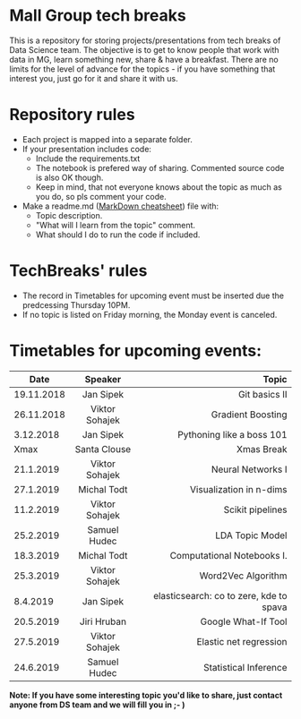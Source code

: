 # Mall Group tech breaks

This is a repository for storing projects/presentations from tech breaks of Data Science team. The objective is to get to know people that work with data in MG, learn something new, share & have a breakfast. There are no limits for the level of advance for the topics - if you have something that interest you, just go for it and share it with us.

# Repository rules
* Each project is mapped into a separate folder. 
* If your presentation includes code:
  - Include the requirements.txt
  - The notebook is prefered way of sharing. Commented source code is also OK though. 
  - Keep in mind, that not everyone knows about the topic as much as you do, so pls comment your code.
* Make a readme.md ([MarkDown cheatsheet](https://github.com/adam-p/markdown-here/wiki/Markdown-Cheatsheet)) file with:
  - Topic description.
  - "What will I learn from the topic" comment.
  - What should I do to run the code if included.

# TechBreaks' rules
* The record in Timetables for upcoming event must be inserted due the predcessing Thursday 10PM.
* If no topic is listed on Friday morning, the Monday event is canceled. 

# Timetables for upcoming events:

| Date       | Speaker        | Topic                     |
| ---------- |:--------------:| -------------------------:|
| 19.11.2018 | Jan Sipek      | Git basics II             |
| 26.11.2018 | Viktor Sohajek | Gradient Boosting         |
| 3.12.2018  | Jan Sipek      | Pythoning like a boss 101 |
| Xmax       | Santa Clouse   | Xmas Break                |
| 21.1.2019  | Viktor Sohajek | Neural Networks I         |
| 27.1.2019  | Michal Todt    | Visualization in n-dims   |
| 11.2.2019  | Viktor Sohajek | Scikit pipelines          |
| 25.2.2019  | Samuel Hudec   | LDA Topic Model           |
| 18.3.2019  | Michal Todt    | Computational Notebooks I.|
| 25.3.2019  | Viktor Sohajek | Word2Vec Algorithm        |
| 8.4.2019   | Jan Sipek      | elasticsearch: co to zere, kde to spava |
| 20.5.2019  | Jiri Hruban    | Google What-If Tool       |
| 27.5.2019  | Viktor Sohajek | Elastic net regression    |
| 24.6.2019  | Samuel Hudec   | Statistical Inference     |

**Note: If you have some interesting topic you'd like to share, just contact anyone from DS team and we will fill you in ;- )**
